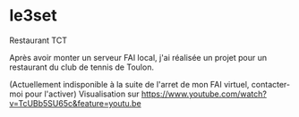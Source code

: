 # le3set
Restaurant TCT

Après avoir monter un serveur FAI local, j'ai réalisée un projet pour un restaurant du club de tennis de Toulon.

(Actuellement indisponible à la suite de l'arret de mon FAI virtuel, contacter-moi pour l'activer)
Visualisation sur https://www.youtube.com/watch?v=TcUBb5SU65c&feature=youtu.be
